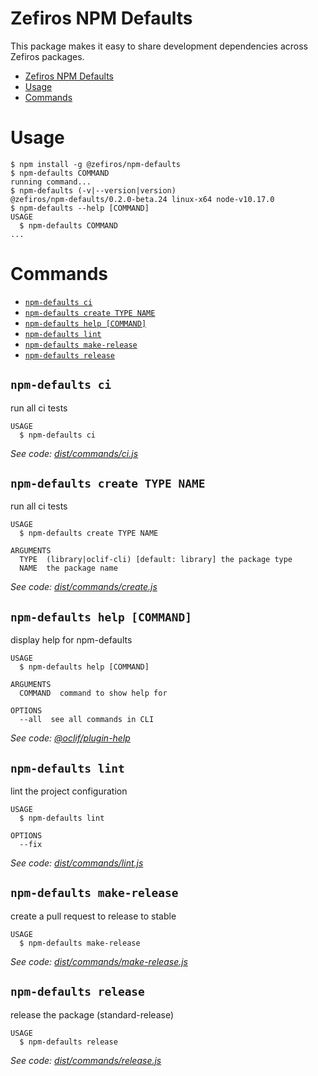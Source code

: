 # Zefiros NPM Defaults
This package makes it easy to share development dependencies across Zefiros packages.

<!-- toc -->
* [Zefiros NPM Defaults](#zefiros-npm-defaults)
* [Usage](#usage)
* [Commands](#commands)
<!-- tocstop -->
# Usage
<!-- usage -->
```sh-session
$ npm install -g @zefiros/npm-defaults
$ npm-defaults COMMAND
running command...
$ npm-defaults (-v|--version|version)
@zefiros/npm-defaults/0.2.0-beta.24 linux-x64 node-v10.17.0
$ npm-defaults --help [COMMAND]
USAGE
  $ npm-defaults COMMAND
...
```
<!-- usagestop -->
# Commands
<!-- commands -->
* [`npm-defaults ci`](#npm-defaults-ci)
* [`npm-defaults create TYPE NAME`](#npm-defaults-create-type-name)
* [`npm-defaults help [COMMAND]`](#npm-defaults-help-command)
* [`npm-defaults lint`](#npm-defaults-lint)
* [`npm-defaults make-release`](#npm-defaults-make-release)
* [`npm-defaults release`](#npm-defaults-release)

## `npm-defaults ci`

run all ci tests

```
USAGE
  $ npm-defaults ci
```

_See code: [dist/commands/ci.js](https://github.com/Zefiros-Software/npm-defaults/blob/v0.2.0-beta.24/dist/commands/ci.js)_

## `npm-defaults create TYPE NAME`

run all ci tests

```
USAGE
  $ npm-defaults create TYPE NAME

ARGUMENTS
  TYPE  (library|oclif-cli) [default: library] the package type
  NAME  the package name
```

_See code: [dist/commands/create.js](https://github.com/Zefiros-Software/npm-defaults/blob/v0.2.0-beta.24/dist/commands/create.js)_

## `npm-defaults help [COMMAND]`

display help for npm-defaults

```
USAGE
  $ npm-defaults help [COMMAND]

ARGUMENTS
  COMMAND  command to show help for

OPTIONS
  --all  see all commands in CLI
```

_See code: [@oclif/plugin-help](https://github.com/oclif/plugin-help/blob/v2.2.1/src/commands/help.ts)_

## `npm-defaults lint`

lint the project configuration

```
USAGE
  $ npm-defaults lint

OPTIONS
  --fix
```

_See code: [dist/commands/lint.js](https://github.com/Zefiros-Software/npm-defaults/blob/v0.2.0-beta.24/dist/commands/lint.js)_

## `npm-defaults make-release`

create a pull request to release to stable

```
USAGE
  $ npm-defaults make-release
```

_See code: [dist/commands/make-release.js](https://github.com/Zefiros-Software/npm-defaults/blob/v0.2.0-beta.24/dist/commands/make-release.js)_

## `npm-defaults release`

release the package (standard-release)

```
USAGE
  $ npm-defaults release
```

_See code: [dist/commands/release.js](https://github.com/Zefiros-Software/npm-defaults/blob/v0.2.0-beta.24/dist/commands/release.js)_
<!-- commandsstop -->

